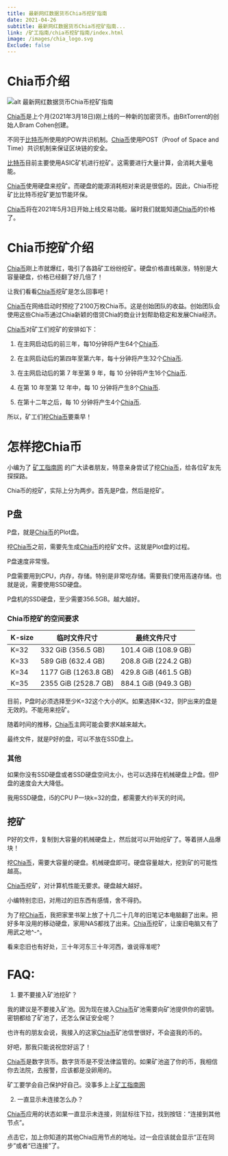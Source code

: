 ```yaml
---
title: 最新网红数据货币Chia币挖矿指南
date: 2021-04-26
subtitle: 最新网红数据货币Chia币挖矿指南...
link: /矿工指南/chia币挖矿指南/index.html
image: /images/chia_logo.svg
Exclude: false
---
```


# Chia币介绍
![alt 最新网红数据货币Chia币挖矿指南](/images/chia_logo.svg)


[Chia币](https://www.chia.net/)是上个月(2021年3月18日)刚上线的一种新的加密货币。由BitTorrent的创始人Bram Cohen创建。




不同于[比特币](https://bitcoin.org/)所使用的POW共识机制。[Chia币](https://www.chia.net/)使用POST（Proof of Space and Time）共识机制来保证区块链的安全。



[比特币](https://bitcoin.org/)目前主要使用ASIC矿机进行挖矿。这需要进行大量计算，会消耗大量电能。



[Chia币](https://www.chia.net/)使用硬盘来挖矿。而硬盘的能源消耗相对来说是很低的。因此，Chia币挖矿比比特币挖矿更加节能环保。




[Chia币](https://www.chia.net/)将在2021年5月3日开始上线交易功能。届时我们就能知道[Chia币](https://www.chia.net/)的价格了。







# Chia币挖矿介绍

[Chia币](https://www.chia.net/)刚上市就爆红，吸引了各路矿工纷纷挖矿。硬盘价格直线飙涨，特别是大容量硬盘，价格已经翻了好几倍了！



让我们看看[Chia币](https://www.chia.net/)挖矿是怎么回事吧！




[Chia币](https://www.chia.net/)在网络启动时预挖了2100万枚Chia币。这是创始团队的收益。创始团队会使用这些Chia币通过Chia新颖的借贷Chia的商业计划帮助稳定和发展Chia经济。




[Chia币](https://www.chia.net/)对矿工们挖矿的安排如下：



1. 在主网启动后的前三年，每10分钟将产生64个[Chia币](https://www.chia.net/).


2. 在主网启动后的第四年至第六年，每十分钟将产生32个[Chia币](https://www.chia.net/).


3. 在主网启动后的第 7 年至第 9 年，每 10 分钟将产生16个[Chia币](https://www.chia.net/).


4. 在第 10 年至第 12 年中，每 10 分钟将产生8个[Chia币](https://www.chia.net/).



5. 在第十二年之后，每 10 分钟将产生4个[Chia币](https://www.chia.net/).



所以，矿工们挖[Chia币](https://www.chia.net/)要乘早！





 
# 怎样挖Chia币


小编为了 [矿工指南网](MinerGuide.org) 的广大读者朋友，特意亲身尝试了挖[Chia币](https://www.chia.net/)，给各位矿友先探探路。


Chia币的挖矿，实际上分为两步。首先是P盘，然后是挖矿。



## P盘

P盘，就是[Chia币](https://www.chia.net/)的Plot盘。


挖[Chia币](https://www.chia.net/)之前，需要先生成[Chia币](https://www.chia.net/)的挖矿文件。这就是Plot盘的过程。



P盘速度非常慢。



P盘需要用到CPU，内存，存储。特别是非常吃存储。需要我们使用高速存储。也就是说，需要使用SSD硬盘。


P盘机的SSD硬盘，至少需要356.5GB。越大越好。



### Chia币挖矿的空间要求
| K-size | 临时文件尺寸 | 最终文件尺寸 |
|-----|-----|-----|
| K=32 | 332 GiB (356.5 GB) | 101.4 GiB (108.9 GB) |
| K=33 | 589 GiB (632.4 GB) | 208.8 GiB (224.2 GB) |
| K=34 | 1177 GiB (1263.8 GB) | 429.8 GiB (461.5 GB) |
| K=35 | 2355 GiB (2528.7 GB) | 884.1 GiB (949.3 GB) |

 

目前，P盘时必须选择至少K=32这个大小的K。如果选择K<32，则P出来的盘是无效的。不能用来挖矿。


随着时间的推移，[Chia币](https://www.chia.net/)主网可能会要求K越来越大。



最终文件，就是P好的盘，可以不放在SSD盘上。


### 其他


如果你没有SSD硬盘或者SSD硬盘空间太小，也可以选择在机械硬盘上P盘。但P盘的速度会大大降低。



我用SSD硬盘，i5的CPU P一块k=32的盘，都需要大约半天的时间。


## 挖矿
 
P好的文件，复制到大容量的机械硬盘上，然后就可以开始挖矿了。等着拼人品爆块！



挖[Chia币](https://www.chia.net/)，需要大容量的硬盘。机械硬盘即可。硬盘容量越大，挖到矿的可能性越高。



[Chia币](https://www.chia.net/)挖矿，对计算机性能无要求。硬盘越大越好。



小编特别恋旧，对用过的旧东西有感情，舍不得扔。



为了挖[Chia币](https://www.chia.net/)，我把家里书架上放了十几二十几年的旧笔记本电脑翻了出来。把好多年没用的移动硬盘，家用NAS都找了出来。[Chia币](https://www.chia.net/)挖矿，让废旧电脑又有了用武之地^-^。



看来恋旧也有好处，三十年河东三十年河西，谁说得准呢?










# FAQ:
1. 要不要接入矿池挖矿？

我的建议是不要接入矿池。因为现在接入[Chia币](https://www.chia.net/)矿池需要向矿池提供你的密钥。密钥都给了矿池了，还怎么保证安全呢？


也许有的朋友会说，我接入的这家[Chia币](https://www.chia.net/)矿池信誉很好，不会盗我的币的。

好吧，那我只能说祝您好运了！


[Chia币](https://www.chia.net/)是数字货币。数字货币是不受法律监管的。如果矿池盗了你的币，我相信你去法院，去报警，应该都是没卵用的。


矿工要学会自己保护好自己。没事多上上[矿工指南网](https://www.minerguide.org)



2. 一直显示未连接怎么办？


[Chia币](https://www.chia.net/)应用的状态如果一直显示未连接，则鼠标往下拉，找到按钮：“连接到其他节点”。



点击它，加上你知道的其他Chia应用节点的地址。过一会应该就会显示“正在同步”或者“已连接”了。











